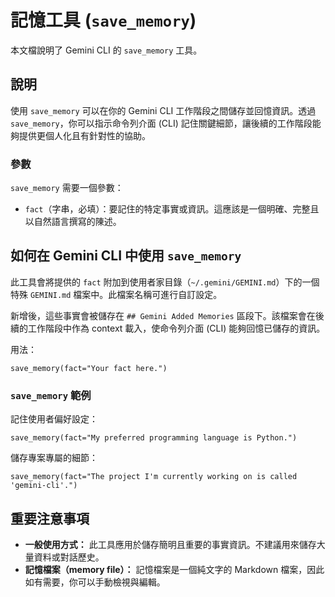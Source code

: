 # 記憶工具 (`save_memory`)

本文檔說明了 Gemini CLI 的 `save_memory` 工具。

## 說明

使用 `save_memory` 可以在你的 Gemini CLI 工作階段之間儲存並回憶資訊。透過 `save_memory`，你可以指示命令列介面 (CLI) 記住關鍵細節，讓後續的工作階段能夠提供更個人化且有針對性的協助。

### 參數

`save_memory` 需要一個參數：

- `fact`（字串，必填）：要記住的特定事實或資訊。這應該是一個明確、完整且以自然語言撰寫的陳述。

## 如何在 Gemini CLI 中使用 `save_memory`

此工具會將提供的 `fact` 附加到使用者家目錄（`~/.gemini/GEMINI.md`）下的一個特殊 `GEMINI.md` 檔案中。此檔案名稱可進行自訂設定。

新增後，這些事實會被儲存在 `## Gemini Added Memories` 區段下。該檔案會在後續的工作階段中作為 context 載入，使命令列介面 (CLI) 能夠回憶已儲存的資訊。

用法：

```
save_memory(fact="Your fact here.")
```

### `save_memory` 範例

記住使用者偏好設定：

```
save_memory(fact="My preferred programming language is Python.")
```

儲存專案專屬的細節：

```
save_memory(fact="The project I'm currently working on is called 'gemini-cli'.")
```

## 重要注意事項

- **一般使用方式：** 此工具應用於儲存簡明且重要的事實資訊。不建議用來儲存大量資料或對話歷史。
- **記憶檔案（memory file）：** 記憶檔案是一個純文字的 Markdown 檔案，因此如有需要，你可以手動檢視與編輯。
